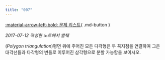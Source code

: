 ```yaml
---
title: "007"
---
```


[:material-arrow-left-bold: 문제 리스트](../index.md){ .md-button }

*2017-07-12 작성한 노트에서 발췌*

(*Polygon triangulation*)평면 위에 주어진 모든 다각형은 두 꼭지점을 연결하여 그은 대각선들과 다각형의 변들로 이루어진 삼각형으로 분할 가능함을 보이시오.